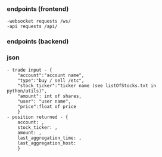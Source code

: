### endpoints (frontend)
    -websocket requests /ws/
    -api requests /api/
### endpoints (backend)
    
### json
    - trade input - {
        "account":"account name",
        "type":"buy / sell /etc",
        "stock_ticker":"ticker name (see listOfStocks.txt in python/utils)",
        "amount": int of shares,
        "user": "user name",
        "price":float of price
        }
    - position returned - {
        account: ,
        stock_ticker: ,
        amount: ,
        last_aggregation_time: ,
        last_aggregation_host:
        }